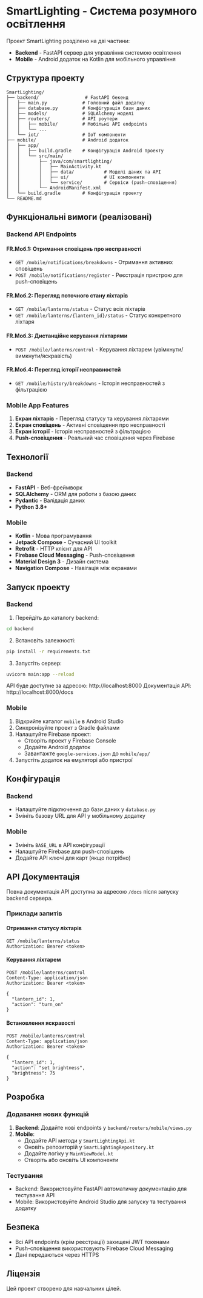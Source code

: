 # SmartLighting - Система розумного освітлення

Проект SmartLighting розділено на дві частини:
- **Backend** - FastAPI сервер для управління системою освітлення
- **Mobile** - Android додаток на Kotlin для мобільного управління

## Структура проекту

```
SmartLighting/
├── backend/                 # FastAPI бекенд
│   ├── main.py             # Головний файл додатку
│   ├── database.py         # Конфігурація бази даних
│   ├── models/             # SQLAlchemy моделі
│   ├── routers/            # API роутери
│   │   ├── mobile/         # Мобільні API endpoints
│   │   └── ...
│   └── iot/                # IoT компоненти
├── mobile/                 # Android додаток
│   ├── app/
│   │   ├── build.gradle    # Конфігурація Android проекту
│   │   └── src/main/
│   │       ├── java/com/smartlighting/
│   │       │   ├── MainActivity.kt
│   │       │   ├── data/           # Моделі даних та API
│   │       │   ├── ui/             # UI компоненти
│   │       │   └── service/        # Сервіси (push-сповіщення)
│   │       └── AndroidManifest.xml
│   └── build.gradle        # Конфігурація проекту
└── README.md
```

## Функціональні вимоги (реалізовані)

### Backend API Endpoints

#### FR.Моб.1: Отримання сповіщень про несправності
- `GET /mobile/notifications/breakdowns` - Отримання активних сповіщень
- `POST /mobile/notifications/register` - Реєстрація пристрою для push-сповіщень

#### FR.Моб.2: Перегляд поточного стану ліхтарів
- `GET /mobile/lanterns/status` - Статус всіх ліхтарів
- `GET /mobile/lanterns/{lantern_id}/status` - Статус конкретного ліхтаря

#### FR.Моб.3: Дистанційне керування ліхтарями
- `POST /mobile/lanterns/control` - Керування ліхтарем (увімкнути/вимкнути/яскравість)

#### FR.Моб.4: Перегляд історії несправностей
- `GET /mobile/history/breakdowns` - Історія несправностей з фільтрацією

### Mobile App Features

1. **Екран ліхтарів** - Перегляд статусу та керування ліхтарями
2. **Екран сповіщень** - Активні сповіщення про несправності
3. **Екран історії** - Історія несправностей з фільтрацією
4. **Push-сповіщення** - Реальний час сповіщення через Firebase

## Технології

### Backend
- **FastAPI** - Веб-фреймворк
- **SQLAlchemy** - ORM для роботи з базою даних
- **Pydantic** - Валідація даних
- **Python 3.8+**

### Mobile
- **Kotlin** - Мова програмування
- **Jetpack Compose** - Сучасний UI toolkit
- **Retrofit** - HTTP клієнт для API
- **Firebase Cloud Messaging** - Push-сповіщення
- **Material Design 3** - Дизайн система
- **Navigation Compose** - Навігація між екранами

## Запуск проекту

### Backend

1. Перейдіть до каталогу backend:
```bash
cd backend
```

2. Встановіть залежності:
```bash
pip install -r requirements.txt
```

3. Запустіть сервер:
```bash
uvicorn main:app --reload
```

API буде доступне за адресою: http://localhost:8000
Документація API: http://localhost:8000/docs

### Mobile

1. Відкрийте каталог `mobile` в Android Studio
2. Синхронізуйте проект з Gradle файлами
3. Налаштуйте Firebase проект:
   - Створіть проект у Firebase Console
   - Додайте Android додаток
   - Завантажте `google-services.json` до `mobile/app/`
4. Запустіть додаток на емуляторі або пристрої

## Конфігурація

### Backend
- Налаштуйте підключення до бази даних у `database.py`
- Змініть базову URL для API у мобільному додатку

### Mobile
- Змініть `BASE_URL` в API конфігурації
- Налаштуйте Firebase для push-сповіщень
- Додайте API ключі для карт (якщо потрібно)

## API Документація

Повна документація API доступна за адресою `/docs` після запуску backend сервера.

### Приклади запитів

#### Отримання статусу ліхтарів
```http
GET /mobile/lanterns/status
Authorization: Bearer <token>
```

#### Керування ліхтарем
```http
POST /mobile/lanterns/control
Content-Type: application/json
Authorization: Bearer <token>

{
  "lantern_id": 1,
  "action": "turn_on"
}
```

#### Встановлення яскравості
```http
POST /mobile/lanterns/control
Content-Type: application/json
Authorization: Bearer <token>

{
  "lantern_id": 1,
  "action": "set_brightness",
  "brightness": 75
}
```

## Розробка

### Додавання нових функцій

1. **Backend**: Додайте нові endpoints у `backend/routers/mobile/views.py`
2. **Mobile**: 
   - Додайте API методи у `SmartLightingApi.kt`
   - Оновіть репозиторій у `SmartLightingRepository.kt`
   - Додайте логіку у `MainViewModel.kt`
   - Створіть або оновіть UI компоненти

### Тестування

- Backend: Використовуйте FastAPI автоматичну документацію для тестування API
- Mobile: Використовуйте Android Studio для запуску та тестування додатку

## Безпека

- Всі API endpoints (крім реєстрації) захищені JWT токенами
- Push-сповіщення використовують Firebase Cloud Messaging
- Дані передаються через HTTPS

## Ліцензія

Цей проект створено для навчальних цілей. 